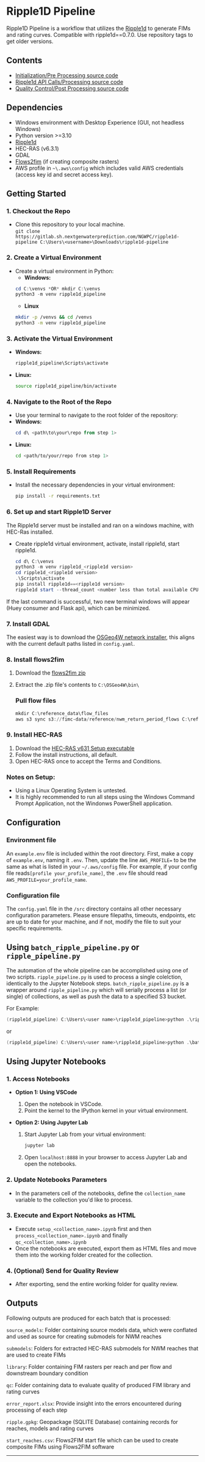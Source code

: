 # Ripple1D Pipeline
 
Ripple1D Pipeline is a workflow that utilizes the [Ripple1d](https://github.com/Dewberry/ripple1d) to generate FIMs and rating curves. 
Compatible with ripple1d==0.7.0. Use repository tags to get older versions.

## Contents
- [Initialization/Pre Processing source code](src/setup)
- [Ripple1d API Calls/Processing source code](src/process)
- [Quality Control/Post Processing source code](src/qc)


## Dependencies
 - Windows environment with Desktop Experience (GUI, not headless Windows)
 - Python version >=3.10 
 - [Ripple1d](https://github.com/Dewberry/ripple1d)
 - HEC-RAS (v6.3.1)
 - GDAL
 - [Flows2fim](https://github.com/ar-siddiqui/flows2fim) (if creating composite rasters)
 - AWS profile in `~\.aws\config` which includes valid AWS credentials (access key id and secret access key).

## Getting Started

### 1. **Checkout the Repo**
   - Clone this repository to your local machine.  
   ```git clone https://gitlab.sh.nextgenwaterprediction.com/NGWPC/ripple1d-pipeline C:\Users\<username>\Downloads\ripple1d-pipeline```


### 2. **Create a Virtual Environment**
   - Create a virtual environment in Python:
     - **Windows:**
     ```Powershell
     cd C:\venvs *OR* mkdir C:\venvs 
     python3 -m venv ripple1d_pipeline
     ```
     - **Linux**
     ```bash
     mkdir -p /venvs && cd /venvs
     python3 -m venv ripple1d_pipeline
     ```

### 3. **Activate the Virtual Environment**
   - **Windows:**
     ```Powershell
     ripple1d_pipeline\Scripts\activate
     ```
   - **Linux:**
     ```bash
     source ripple1d_pipeline/bin/activate
     ```

### 4. **Navigate to the Root of the Repo**
   - Use your terminal to navigate to the root folder of the repository:
   - **Windows:**
     ```Powershell
     cd d\ <path\to\your\repo from step 1>
     ```
   - **Linux:**
     ```bash
     cd <path/to/your/repo from step 1>
     ```

### 5. **Install Requirements**
   - Install the necessary dependencies in your virtual environment:
     ```bash
     pip install -r requirements.txt
     ```

### 6. **Set up and start Ripple1D Server** 
The Ripple1d server must be installed and ran on a windows machine, with HEC-Ras installed.   
   - Create ripple1d virtual environment, activate, install ripple1d, start ripple1d.
      ```Powershell
      cd d\ C:\venvs
      python3 -m venv ripple1d_<ripple1d version>
      cd ripple1d_<ripple1d version>
      .\Scripts\activate
      pip install ripple1d==<ripple1d version>
      ripple1d start --thread_count <number less than total available CPUs>
      ```
If the last command is successful, two new terminal windows will appear (Huey consumer and Flask api), which can be minimized. 

### 7. **Install GDAL**
The easiest way is to download the [OSGeo4W network installer](https://download.osgeo.org/osgeo4w/v2/osgeo4w-setup.exe), this aligns with the current default paths listed in `config.yaml`.

### 8. **Install flows2fim**
1. Download the [flows2fim zip](https://github.com/ar-siddiqui/flows2fim/releases/download/v0.2.1/flows2fim-windows-amd64.zip)
2. Extract the .zip file's contents to `C:\OSGeo4W\bin\`

   ###  **Pull flow files**
   ```Powershell
   mkdir C:\reference_data\flow_files
   aws s3 sync s3://fimc-data/reference/nwm_return_period_flows C:\reference_data\flow_files
   ```

### 9. **Install HEC-RAS**
1. Download the [HEC-RAS v631 Setup executable](https://github.com/HydrologicEngineeringCenter/hec-downloads/releases/download/1.0.26/HEC-RAS_631_Setup.exe)
2. Follow the install instructions, all default. 
3. Open HEC-RAS once to accept the Terms and Conditions. 

### Notes on Setup:
- Using a Linux Operating System is untested.
- It is highly recommended to run all steps using the Windows Command Prompt Application, not the Windonws PowerShell application.

## **Configuration**
### Environment file
An `example.env` file is included within the root directory. First, make a copy of `example.env`, naming it `.env`. Then, update the line `AWS_PROFILE=` to be the same as what is listed in your `~/.aws/config` file. For example, if your config file reads`[profile your_profile_name]`, the `.env` file should read `AWS_PROFILE=your_profile_name`.

### Configuration file 

The `config.yaml` file in the `/src` directory contains all other necessary configuration parameters. Please ensure filepaths, timeouts, endpoints, etc are up to date for your machine, and if not, modify the file to suit your specific requirements. 


## **Using `batch_ripple_pipeline.py` or `ripple_pipeline.py`**

The automation of the whole pipeline can be accomplished using one of two scripts. `ripple_pipeline.py` is used to process a single colelction, identically to the Jupyter Notebook steps. `batch_ripple_pipeline.py` is a wrapper around `ripple_pipeline.py` which will serially process a list (or single) of collections, as well as push the data to a specified S3 bucket. 

For Example:
```Powershell
(ripple1d_pipeline) C:\Users\<user name>\ripple1d_pipeline>python .\ripple_pipeline.py -c mip_02060004
```

or 

```Powershell
(ripple1d_pipeline) C:\Users\<user name>\ripple1d_pipeline>python .\batch_ripple_pipeline.py -l "C:\collection_lists\test_collections.lst"
```

## **Using Jupyter Notebooks**

### 1. **Access Notebooks**
   - **Option 1: Using VSCode**
     1. Open the notebook in VSCode.
     2. Point the kernel to the IPython kernel in your virtual environment.

   - **Option 2: Using Jupyter Lab**
     1. Start Jupyter Lab from your virtual environment:
        ```bash
        jupyter lab
        ```
     2. Open `localhost:8888` in your browser to access Jupyter Lab and open the notebooks.

### 2. **Update Notebooks Parameters**
   - In the parameters cell of the notebooks, define the `collection_name` variable to the collection you'd like to process.

### 3. **Execute and Export Notebooks as HTML**
   - Execute `setup_<collection_name>.ipynb` first and then `process_<collection_name>.ipynb` and finally `qc_<collection_name>.ipynb`
   - Once the notebooks are executed, export them as HTML files and move them into the working folder created for the collection.

### 4. **(Optional) Send for Quality Review**
   - After exporting, send the entire working folder for quality review.

## Outputs
Following outputs are produced for each batch that is processed:

`source_models`: Folder containing source models data, which were conflated and used as source for creating submodels for NWM reaches

`submodels`: Folders for extracted HEC-RAS submodels for NWM reaches that are used to create FIMs

`library`: Folder containing FIM rasters per reach and per flow and downstream boundary condition

`qc`: Folder containing data to evaluate quality of produced FIM library and rating curves

`error_report.xlsx`: Provide insight into the errors encountered during processing of each step

`ripple.gpkg`: Geopackage (SQLITE Database) containing records for reaches, models and rating curves

`start_reaches.csv`: Flows2FIM start file which can be used to create composite FIMs using Flows2FIM software

---
